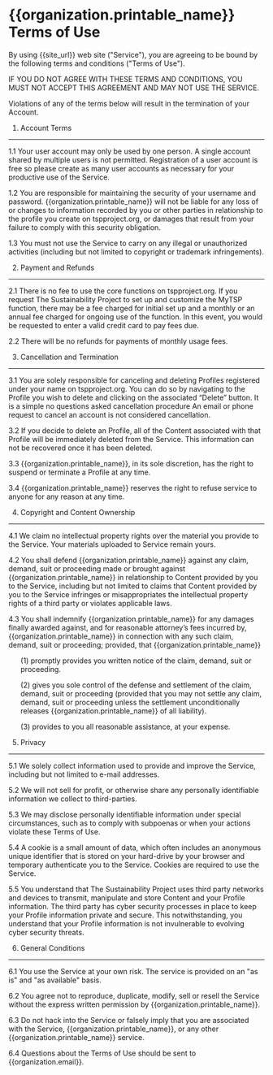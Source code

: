 {{organization.printable_name}} Terms of Use
=======================================

By using {{site_url}} web site (&quot;Service&quot;), you are
agreeing to be bound by the following terms and conditions
(&quot;Terms of Use&quot;).

IF YOU DO NOT AGREE WITH THESE TERMS AND CONDITIONS, YOU MUST NOT ACCEPT
THIS AGREEMENT AND MAY NOT USE THE SERVICE.

Violations of any of the terms below will result in the termination of
your Account.

1. Account Terms
----------------

1.1 Your user account may only be used by one person. A single account shared
    by multiple users is not permitted. Registration of a user account is
    free so please create as many user accounts as necessary for your
    productive use of the Service.

1.2 You are responsible for maintaining the security of your username
    and password. {{organization.printable_name}} will not be liable
    for any loss of or changes to information recorded by you or other parties
    in relationship to the profile you create on tspproject.org, or damages
    that result from your failure to comply with this security obligation.

1.3 You must not use the Service to carry on any illegal or unauthorized
    activities (including but not limited to copyright or trademark
    infringements).

2. Payment and Refunds
----------------------

2.1 There is no fee to use the core functions on tspproject.org. If you request
    The Sustainability Project to set up and customize the MyTSP function,
    there may be a fee charged for initial set up and a monthly or an annual
    fee charged for ongoing use of the function. In this event, you would be
    requested to enter a valid credit card to pay fees due.

2.2 There will be no refunds for payments of monthly usage fees.

3. Cancellation and Termination
-------------------------------

3.1 You are solely responsible for canceling and deleting Profiles registered
    under your name on tspproject.org. You can do so by navigating to the
    Profile you wish to delete and clicking on the associated “Delete” button.
    It is a simple no questions asked cancellation procedure
    An email or phone request to cancel an account is not considered
    cancellation.

3.2 If you decide to delete an Profile, all of the Content associated with
    that Profile will be immediately deleted from the Service. This information
     can not be recovered once it has been deleted.

3.3 {{organization.printable_name}}, in its sole discretion, has the right
    to suspend or terminate a Profile at any time.

3.4 {{organization.printable_name}} reserves the right to refuse service
    to anyone for any reason at any time.

4. Copyright and Content Ownership
----------------------------------

4.1 We claim no intellectual property rights over the material you provide
    to the Service. Your materials uploaded to Service remain yours.

4.2 You shall defend {{organization.printable_name}} against any claim, demand,
    suit or proceeding made or brought against {{organization.printable_name}}
    in relationship to Content provided by you to the Service, including but
    not limited to claims that Content provided by you to the Service infringes
    or misappropriates the intellectual property rights of a third party
    or violates applicable laws.

4.3 You shall indemnify {{organization.printable_name}} for any damages finally
    awarded against, and for reasonable attorney’s fees incurred by,
    {{organization.printable_name}} in connection with any such claim, demand, suit
    or proceeding; provided, that {{organization.printable_name}}

<ul>
    (1) promptly provides you written notice of the claim, demand, suit
    or proceeding.
</ul>

<ul>
    (2) gives you sole control of the defense and settlement of the claim,
    demand, suit or proceeding (provided that you may not settle any claim,
    demand, suit or proceeding unless the settlement unconditionally
    releases {{organization.printable_name}} of all liability).
</ul>
<ul>
    (3) provides to you all reasonable assistance, at your expense.
</ul>

5. Privacy
----------

5.1 We solely collect information used to provide and improve the Service,
    including but not limited to e-mail addresses.

5.2 We will not sell for profit, or otherwise share any personally identifiable
    information we collect to third-parties.

5.3 We may disclose personally identifiable information under special
    circumstances, such as to comply with subpoenas or when your
    actions violate these Terms of Use.

5.4 A cookie is a small amount of data, which often includes an anonymous
    unique identifier that is stored on your hard-drive by your browser
    and temporary authenticate you to the Service. Cookies are required
    to use the Service.

5.5 You understand that The Sustainability Project uses third party networks
    and devices to transmit, manipulate and store Content and your Profile
    information. The third party has cyber security processes in place to keep
    your Profile information private and secure. This notwithstanding,
    you understand that your Profile information is not invulnerable
    to evolving cyber security threats.

6. General Conditions
---------------------

6.1 You use the Service at your own risk. The service is provided on
    an &quot;as is&quot; and &quot;as available&quot; basis.

6.2 You agree not to reproduce, duplicate, modify, sell or resell the Service
    without the express written permission by {{organization.printable_name}}.

6.3 Do not hack into the Service or falsely imply that you are
    associated with the Service, {{organization.printable_name}}, or any other
    {{organization.printable_name}} service.

6.4 Questions about the Terms of Use should be sent to {{organization.email}}.



